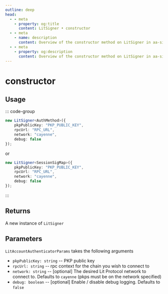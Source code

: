 ```yaml
---
outline: deep
head:
  - - meta
    - property: og:title
      content: LitSigner • constructor
  - - meta
    - name: description
      content: Overview of the constructor method on LitSigner in aa-signers
  - - meta
    - property: og:description
      content: Overview of the constructor method on LitSigner in aa-signers
---
```


# constructor

## Usage

::: code-group

```ts [example.ts]
new LitSigner<AuthMethod>({
    pkpPublicKey: "PKP_PUBLIC_KEY",
    rpcUrl: "RPC_URL",
    network: "cayenne",
    debug: false
});

```
or 
```ts [example.ts]
new LitSigner<SessionSigMap>({
    pkpPublicKey: "PKP_PUBLIC_KEY",
    rpcUrl: "RPC_URL",
    network: "cayenne",
    debug: false
});
```
:::

## Returns
A new instance of `LitSigner`


## Parameters
`LitAccountAuthenticatorParams` takes the following arguments

- `pkpPublicKey: string` -- PKP public key
- `rpcUrl: string` -- rpc context for the chain you wish to connect to
- `network: string` -- [optional] The desired Lit Protocol network to connect to. Defaults to `cayenne` (pkps must be on the network specified)
- `debug: boolean` -- [optional] Enable / disable debug logging. Defaults to `false`

